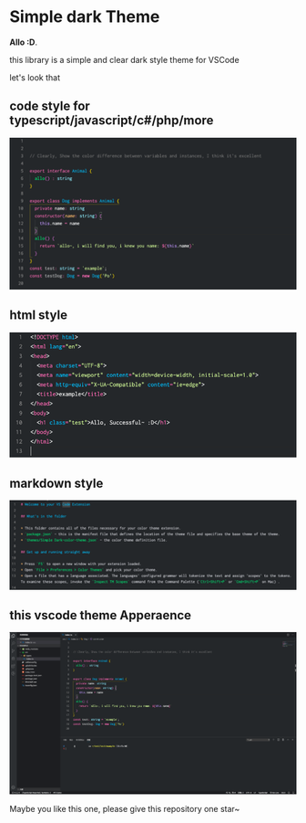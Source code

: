 # Simple dark Theme

**Allo :D**.

this library is a simple and clear dark style theme for VSCode

let's look that

## code style for typescript/javascript/c#/php/more

![code](/images/tscode.png)

## html style

![html](/images/html.png)

## markdown style

![markdown](/images/markdown.png)

## this vscode theme Apperaence

![appearence](/images/appearence.png)

Maybe you like this one, please give this repository one star~
